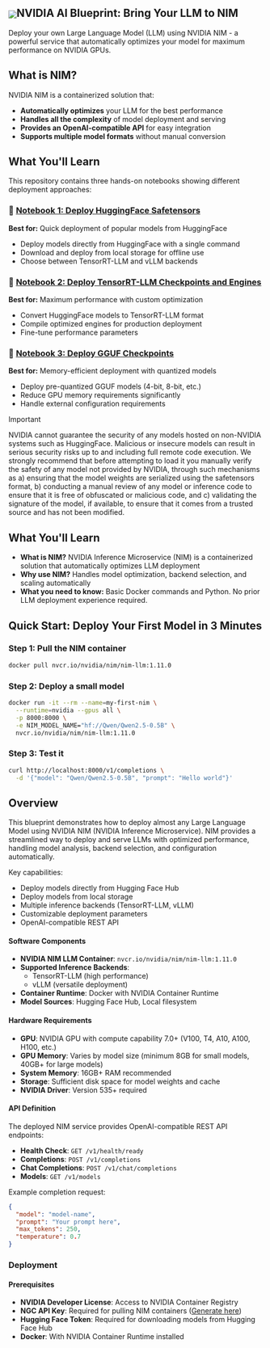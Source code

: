<!--
SPDX-FileCopyrightText: Copyright (c) 2024-2025 NVIDIA CORPORATION & AFFILIATES. All rights reserved.
SPDX-License-Identifier: Apache-2.0

Licensed under the Apache License, Version 2.0 (the "License");
you may not use this file except in compliance with the License.
You may obtain a copy of the License at

http://www.apache.org/licenses/LICENSE-2.0

Unless required by applicable law or agreed to in writing, software
distributed under the License is distributed on an "AS IS" BASIS,
WITHOUT WARRANTIES OR CONDITIONS OF ANY KIND, either express or implied.
See the License for the specific language governing permissions and
limitations under the License.
-->

<h2><img align="center" src="https://github.com/user-attachments/assets/cbe0d62f-c856-4e0b-b3ee-6184b7c4d96f">NVIDIA AI Blueprint: Bring Your LLM to NIM</h2>

Deploy your own Large Language Model (LLM) using NVIDIA NIM - a powerful service that automatically optimizes your model for maximum performance on NVIDIA GPUs.

## What is NIM?

NVIDIA NIM is a containerized solution that:
- **Automatically optimizes** your LLM for the best performance
- **Handles all the complexity** of model deployment and serving
- **Provides an OpenAI-compatible API** for easy integration
- **Supports multiple model formats** without manual conversion

## What You'll Learn

This repository contains three hands-on notebooks showing different deployment approaches:

### 📘 [Notebook 1: Deploy HuggingFace Safetensors](deploy/1_HuggingFace_Safetensors.ipynb)
**Best for:** Quick deployment of popular models from HuggingFace
- Deploy models directly from HuggingFace with a single command
- Download and deploy from local storage for offline use
- Choose between TensorRT-LLM and vLLM backends

### 📗 [Notebook 2: Deploy TensorRT-LLM Checkpoints and Engines](deploy/2_TRTLLM_Checkpoints_Engines.ipynb)
**Best for:** Maximum performance with custom optimization
- Convert HuggingFace models to TensorRT-LLM format
- Compile optimized engines for production deployment
- Fine-tune performance parameters

### 📙 [Notebook 3: Deploy GGUF Checkpoints](deploy/3_GGUF_Checkpoints.ipynb)
**Best for:** Memory-efficient deployment with quantized models
- Deploy pre-quantized GGUF models (4-bit, 8-bit, etc.)
- Reduce GPU memory requirements significantly
- Handle external configuration requirements

> [!IMPORTANT]
> NVIDIA cannot guarantee the security of any models hosted on non-NVIDIA systems such as HuggingFace. Malicious or insecure models can result in serious security risks up to and including full remote code execution. We strongly recommend that before attempting to load it you manually verify the safety of any model not provided by NVIDIA, through such mechanisms as a) ensuring that the model weights are serialized using the safetensors format, b) conducting a manual review of any model or inference code to ensure that it is free of obfuscated or malicious code, and c) validating the signature of the model, if available, to ensure that it comes from a trusted source and has not been modified.

## What You'll Learn
- **What is NIM?** NVIDIA Inference Microservice (NIM) is a containerized solution that automatically optimizes LLM deployment
- **Why use NIM?** Handles model optimization, backend selection, and scaling automatically
- **What you need to know:** Basic Docker commands and Python. No prior LLM deployment experience required.

## Quick Start: Deploy Your First Model in 3 Minutes

### Step 1: Pull the NIM container
```bash
docker pull nvcr.io/nvidia/nim/nim-llm:1.11.0
```

### Step 2: Deploy a small model
```bash
docker run -it --rm --name=my-first-nim \
  --runtime=nvidia --gpus all \
  -p 8000:8000 \
  -e NIM_MODEL_NAME="hf://Qwen/Qwen2.5-0.5B" \
  nvcr.io/nvidia/nim/nim-llm:1.11.0
```

### Step 3: Test it
```bash
curl http://localhost:8000/v1/completions \
  -d '{"model": "Qwen/Qwen2.5-0.5B", "prompt": "Hello world"}'
```

## Overview
This blueprint demonstrates how to deploy almost any Large Language Model using NVIDIA NIM (NVIDIA Inference Microservice). NIM provides a streamlined way to deploy and serve LLMs with optimized performance, handling model analysis, backend selection, and configuration automatically.

Key capabilities:
- Deploy models directly from Hugging Face Hub
- Deploy models from local storage
- Multiple inference backends (TensorRT-LLM, vLLM)
- Customizable deployment parameters
- OpenAI-compatible REST API

#### Software Components
- **NVIDIA NIM LLM Container**: `nvcr.io/nvidia/nim/nim-llm:1.11.0`
- **Supported Inference Backends**:
  - TensorRT-LLM (high performance)
  - vLLM (versatile deployment)
- **Container Runtime**: Docker with NVIDIA Container Runtime
- **Model Sources**: Hugging Face Hub, Local filesystem

#### Hardware Requirements
- **GPU**: NVIDIA GPU with compute capability 7.0+ (V100, T4, A10, A100, H100, etc.)
- **GPU Memory**: Varies by model size (minimum 8GB for small models, 40GB+ for large models)
- **System Memory**: 16GB+ RAM recommended
- **Storage**: Sufficient disk space for model weights and cache
- **NVIDIA Driver**: Version 535+ required

#### API Definition
The deployed NIM service provides OpenAI-compatible REST API endpoints:

- **Health Check**: `GET /v1/health/ready`
- **Completions**: `POST /v1/completions`
- **Chat Completions**: `POST /v1/chat/completions`
- **Models**: `GET /v1/models`

Example completion request:
```json
{
  "model": "model-name",
  "prompt": "Your prompt here",
  "max_tokens": 250,
  "temperature": 0.7
}
```

### Deployment

#### Prerequisites
- **NVIDIA Developer License**: Access to NVIDIA Container Registry
- **NGC API Key**: Required for pulling NIM containers ([Generate here](https://docs.nvidia.com/ngc/gpu-cloud/ngc-user-guide/index.html#generating-api-key))
- **Hugging Face Token**: Required for downloading models from Hugging Face Hub
- **Docker**: With NVIDIA Container Runtime installed




